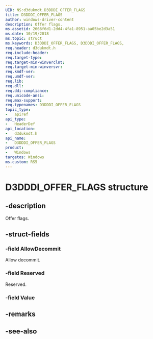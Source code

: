 ```yaml
---
UID: NS:d3dukmdt.D3DDDI_OFFER_FLAGS
title: D3DDDI_OFFER_FLAGS
author: windows-driver-content
description: Offer flags.
ms.assetid: 2666f6d1-2dd4-4fa1-8951-aa05be2d3a51
ms.date: 10/19/2018
ms.topic: struct
ms.keywords: D3DDDI_OFFER_FLAGS, D3DDDI_OFFER_FLAGS, 
req.header: d3dukmdt.h
req.include-header:
req.target-type:
req.target-min-winverclnt:
req.target-min-winversvr:
req.kmdf-ver:
req.umdf-ver:
req.lib:
req.dll:
req.ddi-compliance:
req.unicode-ansi:
req.max-support:
req.typenames: D3DDDI_OFFER_FLAGS
topic_type: 
-	apiref
api_type: 
-	HeaderDef
api_location: 
-	d3dukmdt.h
api_name: 
-	D3DDDI_OFFER_FLAGS
product:
-	Windows
targetos: Windows
ms.custom: RS5
---
```


# D3DDDI_OFFER_FLAGS structure

## -description

Offer flags.

## -struct-fields

### -field AllowDecommit

Allow decommit.

### -field Reserved

Reserved.

### -field Value
 

## -remarks

## -see-also
